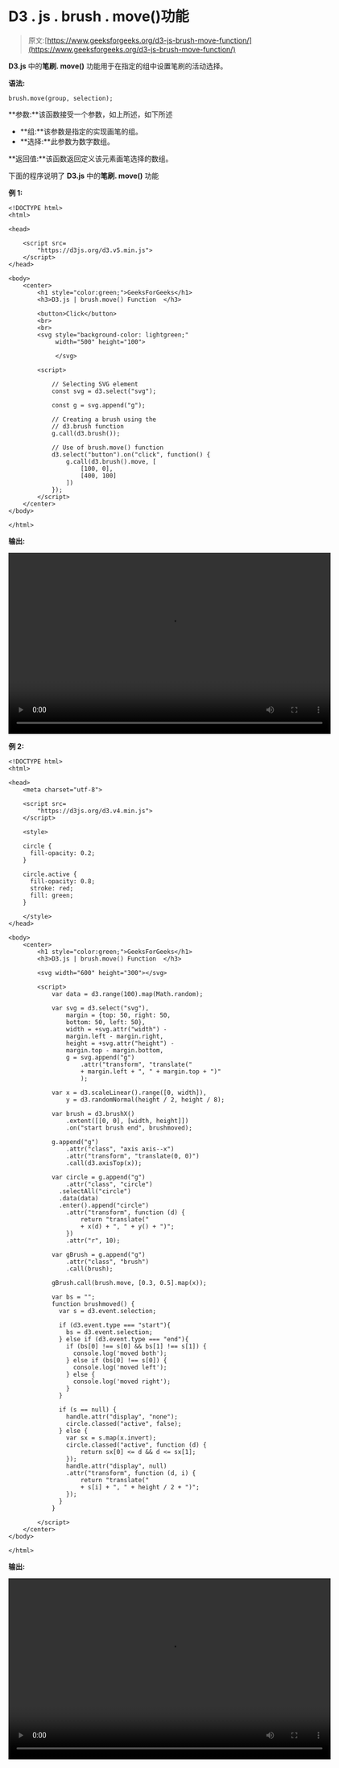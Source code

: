 # D3 . js . brush . move()功能

> 原文:[https://www.geeksforgeeks.org/d3-js-brush-move-function/](https://www.geeksforgeeks.org/d3-js-brush-move-function/)

**D3.js** 中的**笔刷. move()** 功能用于在指定的组中设置笔刷的活动选择。

**语法:**

```
brush.move(group, selection);
```

**参数:**该函数接受一个参数，如上所述，如下所述

*   **组:**该参数是指定的实现画笔的组。
*   **选择:**此参数为数字数组。

**返回值:**该函数返回定义该元素画笔选择的数组。

下面的程序说明了 **D3.js** 中的**笔刷. move()** 功能

**例 1:**

```
<!DOCTYPE html>  
<html>  

<head>  

    <script src=
        "https://d3js.org/d3.v5.min.js">
    </script> 
</head>  

<body>  
    <center>
        <h1 style="color:green;">GeeksForGeeks</h1>
        <h3>D3.js | brush.move() Function  </h3>

        <button>Click</button>
        <br>
        <br>
        <svg style="background-color: lightgreen;" 
             width="500" height="100">

             </svg> 

        <script>  

            // Selecting SVG element 
            const svg = d3.select("svg");

            const g = svg.append("g");

            // Creating a brush using the  
            // d3.brush function 
            g.call(d3.brush());

            // Use of brush.move() function
            d3.select("button").on("click", function() {
                g.call(d3.brush().move, [
                    [100, 0],
                    [400, 100]
                ])
            });     
        </script>  
    </center>
</body>  

</html>
```

**输出:**

<video class="wp-video-shortcode" id="video-472154-1" width="640" height="360" autoplay="" preload="metadata" controls=""><source type="video/webm" src="https://media.geeksforgeeks.org/wp-content/uploads/20200820131610/move1.webm?_=1">[https://media.geeksforgeeks.org/wp-content/uploads/20200820131610/move1.webm](https://media.geeksforgeeks.org/wp-content/uploads/20200820131610/move1.webm)</video>

**例 2:**

```
<!DOCTYPE html>  
<html>  

<head>  
    <meta charset="utf-8">

    <script src=
        "https://d3js.org/d3.v4.min.js">
    </script> 

    <style>

    circle {
      fill-opacity: 0.2;
    }

    circle.active {
      fill-opacity: 0.8;
      stroke: red;
      fill: green;
    }

    </style>
</head>  

<body>  
    <center>
        <h1 style="color:green;">GeeksForGeeks</h1>
        <h3>D3.js | brush.move() Function  </h3>

        <svg width="600" height="300"></svg>

        <script>  
            var data = d3.range(100).map(Math.random);

            var svg = d3.select("svg"),
                margin = {top: 50, right: 50,
                bottom: 50, left: 50},
                width = +svg.attr("width") - 
                margin.left - margin.right,
                height = +svg.attr("height") - 
                margin.top - margin.bottom,
                g = svg.append("g")
                    .attr("transform", "translate(" 
                    + margin.left + ", " + margin.top + ")"
                    );

            var x = d3.scaleLinear().range([0, width]),
                y = d3.randomNormal(height / 2, height / 8);

            var brush = d3.brushX()
                .extent([[0, 0], [width, height]])
                .on("start brush end", brushmoved);

            g.append("g")
                .attr("class", "axis axis--x")
                .attr("transform", "translate(0, 0)")
                .call(d3.axisTop(x));

            var circle = g.append("g")
                .attr("class", "circle")
              .selectAll("circle")
              .data(data)
              .enter().append("circle")
                .attr("transform", function (d) { 
                    return "translate(" 
                    + x(d) + ", " + y() + ")"; 
                })
                .attr("r", 10);

            var gBrush = g.append("g")
                .attr("class", "brush")
                .call(brush);

            gBrush.call(brush.move, [0.3, 0.5].map(x));

            var bs = "";
            function brushmoved() {
              var s = d3.event.selection;

              if (d3.event.type === "start"){
                bs = d3.event.selection;
              } else if (d3.event.type === "end"){
                if (bs[0] !== s[0] && bs[1] !== s[1]) {
                  console.log('moved both');
                } else if (bs[0] !== s[0]) {
                  console.log('moved left');
                } else {
                  console.log('moved right');
                }
              }

              if (s == null) {
                handle.attr("display", "none");
                circle.classed("active", false);
              } else {
                var sx = s.map(x.invert);
                circle.classed("active", function (d) {
                    return sx[0] <= d && d <= sx[1]; 
                });
                handle.attr("display", null)
                .attr("transform", function (d, i) {
                    return "translate("
                    + s[i] + ", " + height / 2 + ")"; 
                });
              }
            }

        </script>  
    </center>
</body>  

</html>  
```

**输出:**

<video class="wp-video-shortcode" id="video-472154-2" width="640" height="360" autoplay="" preload="metadata" controls=""><source type="video/webm" src="https://media.geeksforgeeks.org/wp-content/uploads/20200820131908/move2.webm?_=2">[https://media.geeksforgeeks.org/wp-content/uploads/20200820131908/move2.webm](https://media.geeksforgeeks.org/wp-content/uploads/20200820131908/move2.webm)</video>